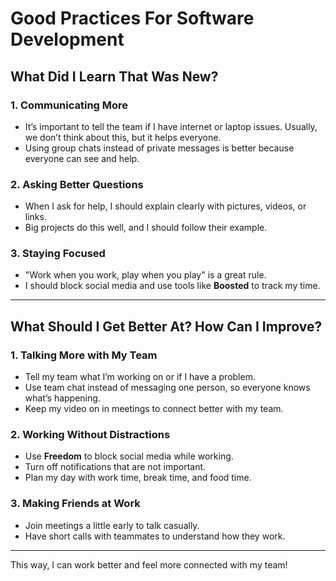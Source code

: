 # Good Practices For Software Development

## What Did I Learn That Was New?

### 1. Communicating More
- It’s important to tell the team if I have internet or laptop issues. Usually, we don’t think about this, but it helps everyone.
- Using group chats instead of private messages is better because everyone can see and help.

### 2. Asking Better Questions
- When I ask for help, I should explain clearly with pictures, videos, or links.
- Big projects do this well, and I should follow their example.

### 3. Staying Focused
- "Work when you work, play when you play" is a great rule.
- I should block social media and use tools like **Boosted** to track my time.

---

## What Should I Get Better At? How Can I Improve?

### 1. Talking More with My Team
- Tell my team what I’m working on or if I have a problem.
- Use team chat instead of messaging one person, so everyone knows what’s happening.
- Keep my video on in meetings to connect better with my team.

### 2. Working Without Distractions
- Use **Freedom** to block social media while working.
- Turn off notifications that are not important.
- Plan my day with work time, break time, and food time.

### 3. Making Friends at Work
- Join meetings a little early to talk casually.
- Have short calls with teammates to understand how they work.

---

This way, I can work better and feel more connected with my team!

